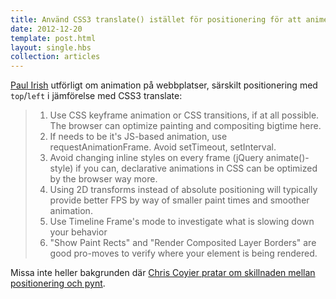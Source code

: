 ```yaml
---
title: Använd CSS3 translate() istället för positionering för att animera element
date: 2012-12-20
template: post.html
layout: single.hbs
collection: articles
---
```

[Paul Irish](http://paulirish.com/2012/why-moving-elements-with-translate-is-better-than-posabs-topleft/) utförligt om animation på webbplatser, särskilt positionering med `top`/`left` i jämförelse med CSS3 translate:

> 1. Use CSS keyframe animation or CSS transitions, if at all possible. The browser can optimize painting and compositing bigtime here.
> 2. If needs to be it's JS-based animation, use requestAnimationFrame. Avoid setTimeout, setInterval.
> 4. Avoid changing inline styles on every frame (jQuery animate()-style) if you can, declarative animations in CSS can be optimized by the browser way more.
> 3. Using 2D transforms instead of absolute positioning will typically provide better FPS by way of smaller paint times and smoother animation.
> 4. Use Timeline Frame's mode to investigate what is slowing down your behavior
> 5. "Show Paint Rects" and "Render Composited Layer Borders" are good pro-moves to verify where your element is being rendered.

Missa inte heller bakgrunden där [Chris Coyier pratar om skillnaden mellan positionering och pynt](http://css-tricks.com/tale-of-animation-performance/).